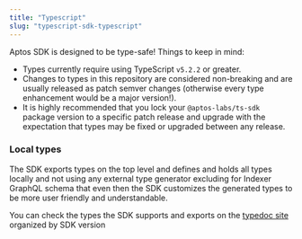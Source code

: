 ```yaml
---
title: "Typescript"
slug: "typescript-sdk-typescript"
---
```


Aptos SDK is designed to be type-safe! Things to keep in mind:

- Types currently require using TypeScript `v5.2.2` or greater.
- Changes to types in this repository are considered non-breaking and are usually released as patch semver changes (otherwise every type enhancement would be a major version!).
- It is highly recommended that you lock your `@aptos-labs/ts-sdk` package version to a specific patch release and upgrade with the expectation that types may be fixed or upgraded between any release.

### Local types

The SDK exports types on the top level and defines and holds all types locally and not using any external type generator excluding for Indexer GraphQL schema that even then the SDK customizes the generated types to be more user friendly and understandable.

You can check the types the SDK supports and exports on the [typedoc site](https://aptos-labs.github.io/aptos-ts-sdk/) organized by SDK version
